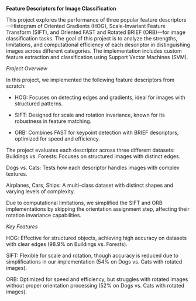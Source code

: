 **Feature Descriptors for Image Classification**

This project explores the performance of three popular feature descriptors—Histogram of Oriented Gradients (HOG), Scale-Invariant Feature Transform (SIFT), and Oriented FAST and Rotated BRIEF (ORB)—for image classification tasks. The goal of this project is to analyze the strengths, limitations, and computational efficiency of each descriptor in distinguishing images across different categories. The implementation includes custom feature extraction and classification using Support Vector Machines (SVM).

*Project Overview*

In this project, we implemented the following feature descriptors from scratch:

* HOG: Focuses on detecting edges and gradients, ideal for images with structured patterns.

* SIFT: Designed for scale and rotation invariance, known for its robustness in feature matching.

* ORB: Combines FAST for keypoint detection with BRIEF descriptors, optimized for speed and efficiency.

The project evaluates each descriptor across three different datasets:
Buildings vs. Forests: Focuses on structured images with distinct edges.

Dogs vs. Cats: Tests how each descriptor handles images with complex textures.

Airplanes, Cars, Ships: A multi-class dataset with distinct shapes and varying levels of complexity.

Due to computational limitations, we simplified the SIFT and ORB implementations by skipping the orientation assignment step, affecting their rotation invariance capabilities.

*Key Features*

HOG: Effective for structured objects, achieving high accuracy on datasets with clear edges (98.9% on Buildings vs. Forests).

SIFT: Flexible for scale and rotation, though accuracy is reduced due to simplifications in our implementation (54% on Dogs vs. Cats with rotated images).

ORB: Optimized for speed and efficiency, but struggles with rotated images without proper orientation processing (52% on Dogs vs. Cats with rotated images).
